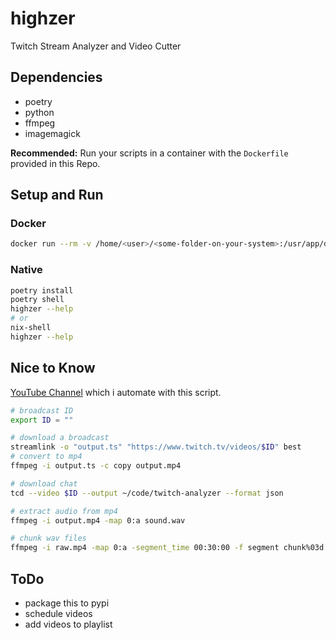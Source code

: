 # highzer

Twitch Stream Analyzer and Video Cutter

## Dependencies

- poetry
- python
- ffmpeg
- imagemagick

__Recommended:__ Run your scripts in a container with the `Dockerfile` provided in this Repo.

## Setup and Run

### Docker

```bash
docker run --rm -v /home/<user>/<some-folder-on-your-system>:/usr/app/data ghcr.io/breuerfelix/highzer:latest highzer --help
```

### Native

```bash
poetry install
poetry shell
highzer --help
# or
nix-shell
highzer --help
```

## Nice to Know

[YouTube Channel](https://www.youtube.com/channel/UC0M8qvpFLG_QoimeBih_6nA) which i automate with this script.

```bash
# broadcast ID
export ID = ""

# download a broadcast
streamlink -o "output.ts" "https://www.twitch.tv/videos/$ID" best
# convert to mp4
ffmpeg -i output.ts -c copy output.mp4

# download chat
tcd --video $ID --output ~/code/twitch-analyzer --format json

# extract audio from mp4
ffmpeg -i output.mp4 -map 0:a sound.wav

# chunk wav files
ffmpeg -i raw.mp4 -map 0:a -segment_time 00:30:00 -f segment chunk%03d.wav
```

## ToDo

- package this to pypi
- schedule videos
- add videos to playlist
